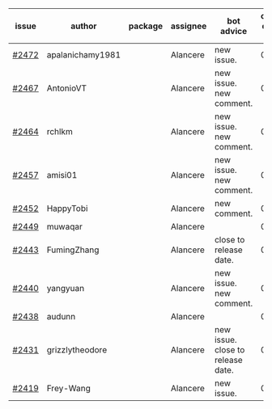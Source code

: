 | issue | author | package | assignee | bot advice | created date of issue | target release date | date from target |
| ------ | ------ | ------ | ------ | ------ | ------ | ------ | :-----: |
| [#2472](https://github.com/Azure/sdk-release-request/issues/2472) | apalanichamy1981 |  | Alancere | new issue. | 02-19 | 02-28 |  |
| [#2467](https://github.com/Azure/sdk-release-request/issues/2467) | AntonioVT |  | Alancere | new issue. new comment. | 02-18 | 03-07 |  |
| [#2464](https://github.com/Azure/sdk-release-request/issues/2464) | rchlkm |  | Alancere | new issue. new comment. | 02-18 | 02-28 |  |
| [#2457](https://github.com/Azure/sdk-release-request/issues/2457) | amisi01 |  | Alancere | new issue. new comment. | 02-17 | 02-18 |  |
| [#2452](https://github.com/Azure/sdk-release-request/issues/2452) | HappyTobi |  | Alancere | new comment. | 02-16 | 03-09 |  |
| [#2449](https://github.com/Azure/sdk-release-request/issues/2449) | muwaqar |  | Alancere |  | 02-15 | 02-28 |  |
| [#2443](https://github.com/Azure/sdk-release-request/issues/2443) | FumingZhang |  | Alancere | close to release date.  | 02-14 | 02-21 | 0 |
| [#2440](https://github.com/Azure/sdk-release-request/issues/2440) | yangyuan |  | Alancere | new issue. new comment. | 02-10 | 02-14 |  |
| [#2438](https://github.com/Azure/sdk-release-request/issues/2438) | audunn |  | Alancere |  | 02-10 | 02-14 |  |
| [#2431](https://github.com/Azure/sdk-release-request/issues/2431) | grizzlytheodore |  | Alancere | new issue. close to release date.  | 02-09 | 02-23 | 1 |
| [#2419](https://github.com/Azure/sdk-release-request/issues/2419) | Frey-Wang |  | Alancere | new issue. | 02-07 | 02-14 |  |
